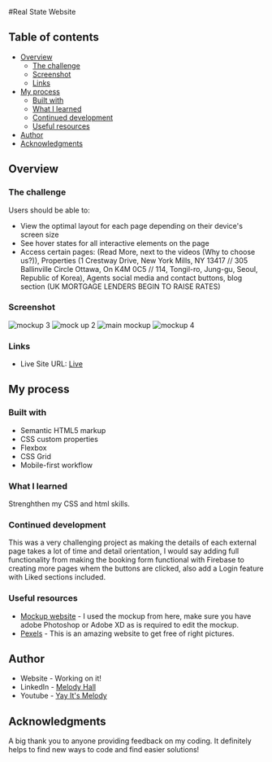 #Real State Website


## Table of contents

- [Overview](#overview)
  - [The challenge](#the-challenge)
  - [Screenshot](#screenshot)
  - [Links](#links)
- [My process](#my-process)
  - [Built with](#built-with)
  - [What I learned](#what-i-learned)
  - [Continued development](#continued-development)
  - [Useful resources](#useful-resources)
- [Author](#author)
- [Acknowledgments](#acknowledgments)



## Overview

### The challenge

Users should be able to:

- View the optimal layout for each page depending on their device's screen size
- See hover states for all interactive elements on the page
- Access certain pages: (Read More, next to the videos (Why to choose us?)), Properties (1 Crestway Drive, New York Mills, NY 13417 // 305 Ballinville Circle Ottawa, On K4M 0C5 // 114, Tongil-ro, Jung-gu, Seoul, Republic of Korea), Agents social media and contact buttons, blog section (UK MORTGAGE LENDERS BEGIN TO RAISE RATES) 


### Screenshot


![mockup 3](https://user-images.githubusercontent.com/78325685/173116182-e7227f6c-c10a-49fb-ac08-5274b8cd0d8d.jpg)
![mock up 2](https://user-images.githubusercontent.com/78325685/173116189-b4d5e290-2114-4f60-94d1-c556fa096930.jpg)
![main mockup](https://user-images.githubusercontent.com/78325685/173116193-20bc428d-fada-41dd-9180-7a0af3165042.jpg)
![mockup 4](https://user-images.githubusercontent.com/78325685/173116196-badeb7bc-3d42-41fd-9624-7f569aae64c1.jpg)


### Links

- Live Site URL: [Live](https://papaya-horse-ffa11e.netlify.app)

## My process

### Built with

- Semantic HTML5 markup
- CSS custom properties
- Flexbox
- CSS Grid
- Mobile-first workflow



### What I learned

Strenghthen my CSS and html skills.


### Continued development

This was a very challenging project as making the details of each external page takes a lot of time and detail orientation, I would say adding full functionality from making the booking form functional with Firebase to creating more pages whem the buttons are clicked, also add a Login feature with Liked sections included.

### Useful resources


- [Mockup website](https://www.ls.graphics/free-mockups) - I used the mockup from here, make sure you have adobe Photoshop or Adobe XD as is required to edit the mockup.
- [Pexels](https://www.pexels.com/) - This is an amazing website to get free of right pictures.




## Author

- Website - Working on it!
- LinkedIn - [Melody Hall](https://www.linkedin.com/in/melody-hall)
- Youtube - [Yay It's Melody](https://www.youtube.com/channel/UCYekyhEz40BCwegxKtnaSBw)



## Acknowledgments

A big thank you to anyone providing feedback on my coding. It definitely helps to find new ways to code and find easier solutions!
